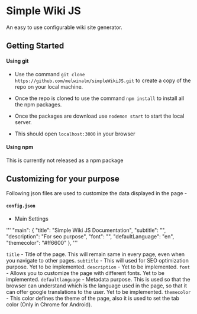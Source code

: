 # Simple Wiki JS

An easy to use configurable wiki site generator.

## Getting Started

#### Using git

- Use the command `git clone https://github.com/melwinalm/simpleWikiJS.git` to create a copy of the repo on your local machine.

- Once the repo is cloned to use the command `npm install` to install all the npm packages.

- Once the packages are download use `nodemon start` to start the local server.

- This should open `localhost:3000` in your browser

#### Using npm 

This is currently not released as a npm package

## Customizing for your purpose

Following json files are used to customize the data displayed in the page -

#### `config.json`

- Main Settings

'''
"main": {
        "title": "Simple Wiki JS Documentation",
        "subtitle": "",
        "description": "For seo purpose",
        "font": "",
        "defaultLanguage": "en",
        "themecolor": "#ff6600"
    },
'''

`title` - Title of the page. This will remain same in every page, even when you navigate to other pages.
`subtitle` - This will used for SEO optimization purpose. Yet to be implemented.
`description` - Yet to be implemented.
`font` - Allows you to customize the page with different fonts. Yet to be implemented.
`defaultlanguage` - Metadata purpose. This is used so that the browser can understand which is the language used in the page, so that it can offer google translations to the user. Yet to be implemented.
`themecolor` - This color defines the theme of the page, also it is used to set the tab color (Only in Chrome for Android).